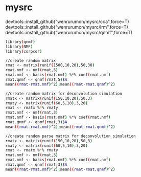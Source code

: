 # mysrc

devtools::install_github("wenrurumon/mysrc/cca",force=T)<br />
devtools::install_github("wenrurumon/mysrc/lrm",force=T)<br />
devtools::install_github("wenrurumon/mysrc/qnmf",force=T)<br />


```bash
library(qnmf)
library(NMF)
library(corpcor)

//create random matrix
rmat <- matrix(runif(1500,10,20),50,30)
rmat.nmf <- nmf(rmat,5)
rmat.nmf <- basis(rmat.nmf) %*% coef(rmat.nmf)
rmat.qnmf <- qnmf(rmat,5)$A
mean((rmat-rmat.nmf)^2);mean((rmat-rmat.qnmf)^2)

//create random matrix for deconvolution simulation
rmatx <- matrix(runif(150,10,20),50,3)
rmaty <- matrix(runif(60,5,10),3,20)
rmat <- rmatx %*% rmaty
rmat.nmf <- nmf(rmat,3)
rmat.nmf <- basis(rmat.nmf) %*% coef(rmat.nmf)
rmat.qnmf <- qnmf(rmat,3)$A
mean((rmat-rmat.nmf)^2);mean((rmat-rmat.qnmf)^2)

//create random parse matrix for deconvolution simulation
rmatx <- matrix(runif(150,10,20),50,3)
rmaty <- matrix(runif(60,5,10),3,20)
rmat <- rmatx %*% rmaty
rmat.nmf <- nmf(rmat,3)
rmat.nmf <- basis(rmat.nmf) %*% coef(rmat.nmf)
rmat.qnmf <- qnmf(rmat,3)$A
mean((rmat-rmat.nmf)^2);mean((rmat-rmat.qnmf)^2)
```
